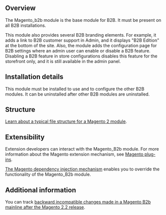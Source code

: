 ## Overview

The Magento_b2b module is the base module for B2B. It must be present on all B2B installations.

This module also provides several B2B branding elements. For example, it adds a link to B2B customer support in Admin, and it displays "B2B Edition" at the bottom of the site. Also, the module adds the configuration page for B2B settings where an admin user can enable or disable a B2B feature. Disabling a B2B feature in store configurations disables this feature for the storefront only, and it is still available in the admin panel.

## Installation details

This module must be installed to use and to configure the other B2B modules. It can be uninstalled after other B2B modules are uninstalled.

## Structure
 
[Learn about a typical file structure for a Magento 2 module](http://devdocs.magento.com/guides/v2.2/extension-dev-guide/build/module-file-structure.html).
 
## Extensibility
 
Extension developers can interact with the Magento_B2b module. For more information about the Magento extension mechanism, see [Magento plug-ins](http://devdocs.magento.com/guides/v2.2/extension-dev-guide/plugins.html).
 
[The Magento dependency injection mechanism](http://devdocs.magento.com/guides/v2.2/extension-dev-guide/depend-inj.html) enables you to override the functionality of the Magento_B2b module.
 
 
## Additional information
 
You can track [backward incompatible changes made in a Magento B2b mainline after the Magento 2.2 release](http://devdocs.magento.com/guides/v2.2/release-notes/changes/b2b_changes.html).